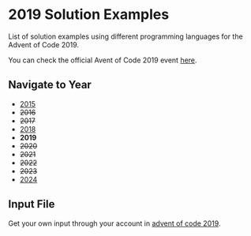 # 2019 Solution Examples

List of solution examples using different programming languages for the Advent of Code 2019.

You can check the official Avent of Code 2019 event [here](https://adventofcode.com/2019).

## Navigate to Year

* [2015](../2015)
* ~~2016~~
* ~~2017~~
* [2018](../2018)
* **2019**
* ~~2020~~
* ~~2021~~
* ~~2022~~
* ~~2023~~
* [2024](../2024)

## Input File

Get your own input through your account in [advent of code 2019](https://adventofcode.com/2019).
